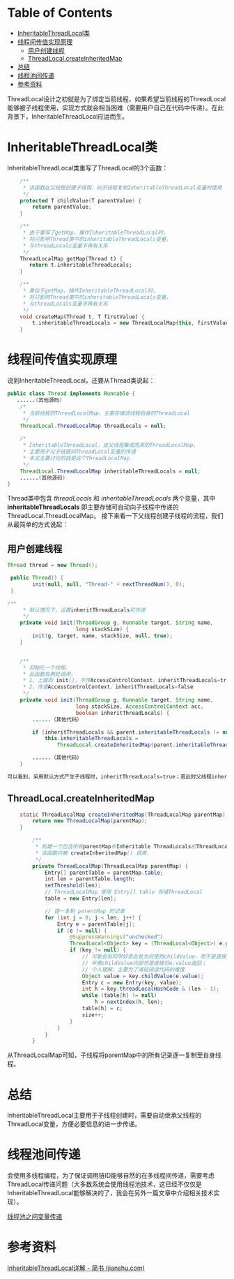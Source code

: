 # Table of Contents

* [InheritableThreadLocal类](#inheritablethreadlocal类)
* [线程间传值实现原理](#线程间传值实现原理)
  * [用户创建线程](#用户创建线程)
  * [ThreadLocal.createInheritedMap](#threadlocalcreateinheritedmap)
* [总结](#总结)
* [线程池间传递](#线程池间传递)
* [参考资料](#参考资料)


ThreadLocal设计之初就是为了绑定当前线程，如果希望当前线程的ThreadLocal能够被子线程使用，实现方式就会相当困难（需要用户自己在代码中传递）。在此背景下，InheritableThreadLocal应运而生。



# InheritableThreadLocal类

InheritableThreadLocal类重写了ThreadLocal的3个函数：



```cpp
    /**
     * 该函数在父线程创建子线程，向子线程复制InheritableThreadLocal变量时使用
     */
    protected T childValue(T parentValue) {
        return parentValue;
    }
```



```dart
    /**
     * 由于重写了getMap，操作InheritableThreadLocal时，
     * 将只影响Thread类中的inheritableThreadLocals变量，
     * 与threadLocals变量不再有关系
     */
    ThreadLocalMap getMap(Thread t) {
       return t.inheritableThreadLocals;
    }
```



```dart
    /**
     * 类似于getMap，操作InheritableThreadLocal时，
     * 将只影响Thread类中的inheritableThreadLocals变量，
     * 与threadLocals变量不再有关系
     */
    void createMap(Thread t, T firstValue) {
        t.inheritableThreadLocals = new ThreadLocalMap(this, firstValue);
    }
```



# 线程间传值实现原理

说到InheritableThreadLocal，还要从Thread类说起：



```java
public class Thread implements Runnable {
   ......(其他源码)
    /* 
     * 当前线程的ThreadLocalMap，主要存储该线程自身的ThreadLocal
     */
    ThreadLocal.ThreadLocalMap threadLocals = null;

    /*
     * InheritableThreadLocal，自父线程集成而来的ThreadLocalMap，
     * 主要用于父子线程间ThreadLocal变量的传递
     * 本文主要讨论的就是这个ThreadLocalMap
     */
    ThreadLocal.ThreadLocalMap inheritableThreadLocals = null;
    ......(其他源码)
}
```

Thread类中包含 *threadLocals* 和 *inheritableThreadLocals* 两个变量，其中 **inheritableThreadLocals** 即主要存储可自动向子线程中传递的ThreadLocal.ThreadLocalMap。
接下来看一下父线程创建子线程的流程，我们从最简单的方式说起：

## 用户创建线程

```java
Thread thread = new Thread();

 public Thread() {
        init(null, null, "Thread-" + nextThreadNum(), 0);
 }

/**
     * 默认情况下，设置inheritThreadLocals可传递
     */
    private void init(ThreadGroup g, Runnable target, String name,
                      long stackSize) {
        init(g, target, name, stackSize, null, true);
    }


    /**
     * 初始化一个线程.
     * 此函数有两处调用，
     * 1、上面的 init()，不传AccessControlContext，inheritThreadLocals=true
     * 2、传递AccessControlContext，inheritThreadLocals=false
     */
    private void init(ThreadGroup g, Runnable target, String name,
                      long stackSize, AccessControlContext acc,
                      boolean inheritThreadLocals) {
        ......（其他代码）

        if (inheritThreadLocals && parent.inheritableThreadLocals != null)
            this.inheritableThreadLocals =
                ThreadLocal.createInheritedMap(parent.inheritableThreadLocals);

        ......（其他代码）
    }

可以看到，采用默认方式产生子线程时，inheritThreadLocals=true；若此时父线程inheritableThreadLocals不为空，则将父线程inheritableThreadLocals传递至子线程。

```

## ThreadLocal.createInheritedMap

```java
    static ThreadLocalMap createInheritedMap(ThreadLocalMap parentMap) {
        return new ThreadLocalMap(parentMap);
    }
```

```java
        /**
         * 构建一个包含所有parentMap中Inheritable ThreadLocals的ThreadLocalMap
         * 该函数只被 createInheritedMap() 调用.
         */
        private ThreadLocalMap(ThreadLocalMap parentMap) {
            Entry[] parentTable = parentMap.table;
            int len = parentTable.length;
            setThreshold(len);
            // ThreadLocalMap 使用 Entry[] table 存储ThreadLocal
            table = new Entry[len];

            // 逐一复制 parentMap 的记录
            for (int j = 0; j < len; j++) {
                Entry e = parentTable[j];
                if (e != null) {
                    @SuppressWarnings("unchecked")
                    ThreadLocal<Object> key = (ThreadLocal<Object>) e.get();
                    if (key != null) {
                        // 可能会有同学好奇此处为何使用childValue，而不是直接赋值，
                        // 毕竟childValue内部也是直接将e.value返回；
                        // 个人理解，主要为了减轻阅读代码的难度
                        Object value = key.childValue(e.value);
                        Entry c = new Entry(key, value);
                        int h = key.threadLocalHashCode & (len - 1);
                        while (table[h] != null)
                            h = nextIndex(h, len);
                        table[h] = c;
                        size++;
                    }
                }
            }
        }
```

从ThreadLocalMap可知，子线程将parentMap中的所有记录逐一复制至自身线程。

# 总结

InheritableThreadLocal主要用于子线程创建时，需要自动继承父线程的ThreadLocal变量，方便必要信息的进一步传递。



# 线程池间传递

会使用多线程编程，为了保证调用链ID能够自然的在多线程间传递，需要考虑ThreadLocal传递问题（大多数系统会使用线程池技术，这已经不仅仅是InheritableThreadLocal能够解决的了，我会在另外一篇文章中介绍相关技术实现）。

[线程池之间变量传递](线程池之间变量传递.md)

# 参考资料

[InheritableThreadLocal详解 - 简书 (jianshu.com)](https://www.jianshu.com/p/94ba4a918ff5)
